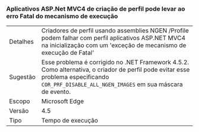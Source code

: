 ### <a name="profiling-aspnet-mvc4-apps-can-lead-to-fatal-execution-engine-error"></a>Aplicativos ASP.Net MVC4 de criação de perfil pode levar ao erro Fatal do mecanismo de execução

|   |   |
|---|---|
|Detalhes|Criadores de perfil usando assemblies NGEN /Profile podem falhar com perfil aplicativos ASP.NET MVC4 na inicialização com um 'exceção de mecanismo de execução de Fatal'|
|Sugestão|Esse problema é corrigido no .NET Framework 4.5.2. Como alternativa, o criador de perfil pode evitar esse problema especificando <code>COR_PRF_DISABLE_ALL_NGEN_IMAGES</code> em sua máscara de evento.|
|Escopo|Microsoft Edge|
|Versão|4.5|
|Tipo|Tempo de execução|

